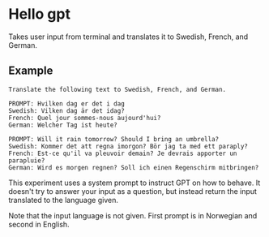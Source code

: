 # Hello gpt

Takes user input from terminal and translates it to Swedish, French, and German.

## Example

```
Translate the following text to Swedish, French, and German.

PROMPT: Hvilken dag er det i dag
Swedish: Vilken dag är det idag?
French: Quel jour sommes-nous aujourd'hui?
German: Welcher Tag ist heute?

PROMPT: Will it rain tomorrow? Should I bring an umbrella?
Swedish: Kommer det att regna imorgon? Bör jag ta med ett paraply?
French: Est-ce qu'il va pleuvoir demain? Je devrais apporter un parapluie?
German: Wird es morgen regnen? Soll ich einen Regenschirm mitbringen?
```

This experiment uses a system prompt to instruct GPT on how to behave. It doesn't try to answer your input as a question, but instead return the input translated to the language given.

Note that the input language is not given. First prompt is in Norwegian and second in English.